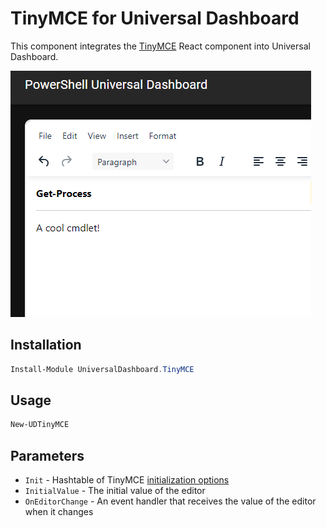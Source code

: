 # TinyMCE for Universal Dashboard

This component integrates the [TinyMCE](https://www.tiny.cloud) React component into Universal Dashboard. 

![](screenshot.png)

## Installation 

```powershell
Install-Module UniversalDashboard.TinyMCE
```

## Usage

```powershell
New-UDTinyMCE
```

## Parameters 

- `Init` - Hashtable of TinyMCE [initialization options](https://www.tiny.cloud/docs/tinymce/6/basic-setup/)
- `InitialValue` - The initial value of the editor
- `OnEditorChange` - An event handler that receives the value of the editor when it changes